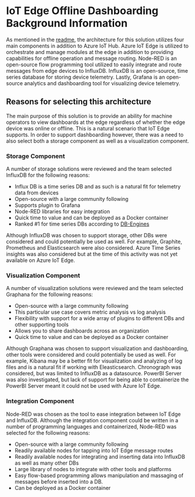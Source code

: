 # IoT Edge Offline Dashboarding Background Information

As mentioned in the [readme](readme.md), the architecture for this solution utilizes four main components in addition to Azure IoT Hub.  Azure IoT Edge is utilized to orchestrate and manage modules at the edge in addition to providing capabilities for offline operation and message routing.  Node-RED is an open-source flow programming tool utilized to easily integrate and route messages from edge devices to InfluxDB.  InfluxDB is an open-source, time series database for storing device telemetry.  Lastly, Grafana is an open-source analytics and dashboarding tool for visualizing device telemetry. 

## Reasons for selecting this architecture

The main purpose of this solution is to provide an ability for machine operators to view dashboards at the edge regardless of whether the edge device was online or offline.  This is a natural scenario that IoT Edge supports.  In order to support dashboarding however, there was a need to also select both a storage component as well as a visualization component.  

### Storage Component

A number of storage solutions were reviewed and the team selected InfluxDB for the following reasons:

* Influx DB is a time series DB and as such is a natural fit for telemetry data from devices
* Open-source with a large community following
* Supports plugin to Grafana
* Node-RED libraries for easy integration
* Quick time to value and can be deployed as a Docker container
* Ranked #1 for time series DBs according to [DB-Engines](https://db-engines.com/en/system/InfluxDB) 

Although InfluxDB was chosen to support storage, other DBs were considered and could potentially be used as well.  For example, Graphite, Prometheus and Elasticsearch were also considered.  Azure Time Series insights was also considered but at the time of this activity was not yet available on Azure IoT Edge.

### Visualization Component

A number of visualization solutions were reviewed and the team selected Graphana for the following reasons:

* Open-source with a large community following
* This particular use case covers metric analysis vs log analysis
* Flexibility with support for a wide array of plugins to different DBs and other supporting tools
* Allows you to share dashboards across an organization
* Quick time to value and can be deployed as a Docker container

Although Graphana was chosen to support visualization and dashboarding, other tools were considered and could potentially be used as well.  For example, Kibana may be a better fit for visualization and analyzing of log files and is a natural fit if working with Eleasticsearch.  Chronograph was considered, but was limited to InfluxDB as a datasource.  PowerBI Server was also investigated, but lack of support for being able to containerize the PowerBI Server meant it could not be used with Azure IoT Edge.

### Integration Component

Node-RED was chosen as the tool to ease integration between IoT Edge and InfluxDB.  Although the integration component could be written in a number of programming languages and containerized, Node-RED was selected for the following reasons:

* Open-source with a large community following
* Readily available nodes for tapping into IoT Edge message routes
* Readily available nodes for integrating and inserting data into InfluxDB as well as many other DBs
* Large library of nodes to integrate with other tools and platforms
* Easy flow-based programming allows manipulation and massaging of messages before inserted into a DB.
* Can be deployed as a Docker container
